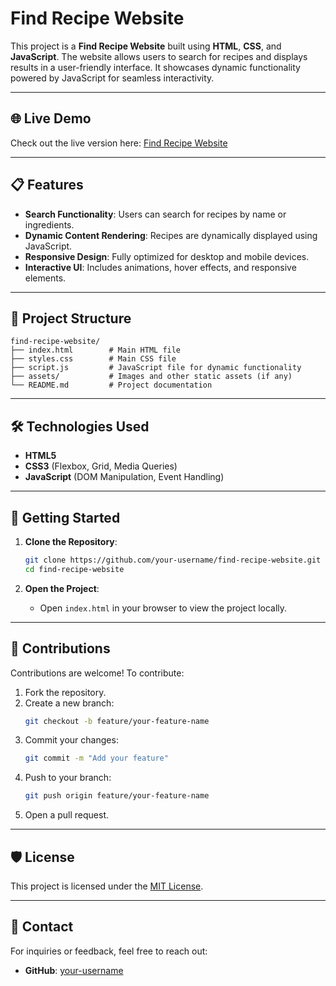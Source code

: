 
# Find Recipe Website

This project is a **Find Recipe Website** built using **HTML**, **CSS**, and **JavaScript**. The website allows users to search for recipes and displays results in a user-friendly interface. It showcases dynamic functionality powered by JavaScript for seamless interactivity.

---

## 🌐 Live Demo

Check out the live version here: [Find Recipe Website](https://find-recipe-website.vercel.app/)

---

## 📋 Features

- **Search Functionality**: Users can search for recipes by name or ingredients.
- **Dynamic Content Rendering**: Recipes are dynamically displayed using JavaScript.
- **Responsive Design**: Fully optimized for desktop and mobile devices.
- **Interactive UI**: Includes animations, hover effects, and responsive elements.

---

## 📂 Project Structure

```
find-recipe-website/
├── index.html        # Main HTML file
├── styles.css        # Main CSS file
├── script.js         # JavaScript file for dynamic functionality
├── assets/           # Images and other static assets (if any)
└── README.md         # Project documentation
```

---

## 🛠️ Technologies Used

- **HTML5**
- **CSS3** (Flexbox, Grid, Media Queries)
- **JavaScript** (DOM Manipulation, Event Handling)

---

## 🚀 Getting Started

1. **Clone the Repository**:
   ```bash
   git clone https://github.com/your-username/find-recipe-website.git
   cd find-recipe-website
   ```

2. **Open the Project**:
   - Open `index.html` in your browser to view the project locally.

---

## 🤝 Contributions

Contributions are welcome! To contribute:
1. Fork the repository.
2. Create a new branch:
   ```bash
   git checkout -b feature/your-feature-name
   ```
3. Commit your changes:
   ```bash
   git commit -m "Add your feature"
   ```
4. Push to your branch:
   ```bash
   git push origin feature/your-feature-name
   ```
5. Open a pull request.

---

## 🛡️ License

This project is licensed under the [MIT License](./LICENSE).

---

## 📧 Contact

For inquiries or feedback, feel free to reach out:

- **GitHub**: [your-username](https://github.com/your-username)
